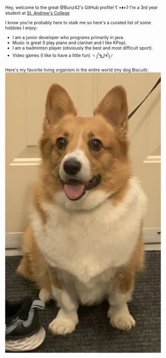 Hey, welcome to the great @Bunz42's GitHub profile! ʕ •ᴥ•ʔ
I'm a 3rd year student at [St. Andrew's College](https://www.sac.on.ca/#)

I know you're probably here to stalk me so here's a curated list of some hobbies I enjoy: 
- I am a junior developer who programs primarily in java.
- Music is great (I play piano and clarinet and I like KPop).
- I am a badminton player (obviously the best and most difficult sport).
- Video games (I like to have a little fun) ヽ༼ຈل͜ຈ༽ﾉ

Here's my favorite living organism in the entire world (my dog Biscuit):
![Me](./IMG_2466.jpg)






<!---
Bunz42/Bunz42 is a ✨ special ✨ repository because its `README.md` (this file) appears on your GitHub profile.
You can click the Preview link to take a look at your changes.
--->
